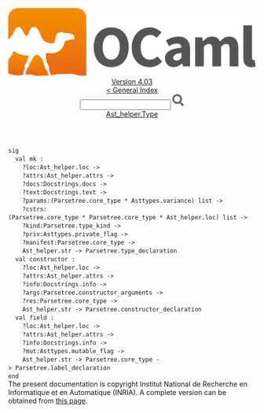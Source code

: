 <!-- ((! set title API !)) ((! set documentation !)) ((! set api !)) ((! set nobreadcrumb !)) -->
<div class="api"><header><nav class="toc brand"><a class="brand" href="https://ocaml.org/"><img src="colour-logo-gray.svg" class="svg" alt="OCaml"></a></nav><nav class="toc"><div class="toc_version"><a href="/docs" id="version-select">Version 4.03</a></div><a href="index.html">&lt; General Index</a><div class="api_search"><input type="text" name="apisearch" id="api_search" oninput="mySearch(false);" onkeypress="this.oninput();" onclick="this.oninput();" onpaste="this.oninput();">
<img src="search_icon.svg" alt="Search" class="svg" onclick="mySearch(false)"></div>
<div id="search_results"></div><div class="toc_title"><a href="Ast_helper.Type.html">Ast_helper.Type</a></div><ul></ul></nav></header>
<code class="code"><span class="keyword">sig</span>
&nbsp;&nbsp;<span class="keyword">val</span>&nbsp;mk&nbsp;:
&nbsp;&nbsp;&nbsp;&nbsp;?loc:<span class="constructor">Ast_helper</span>.loc&nbsp;<span class="keywordsign">-&gt;</span>
&nbsp;&nbsp;&nbsp;&nbsp;?attrs:<span class="constructor">Ast_helper</span>.attrs&nbsp;<span class="keywordsign">-&gt;</span>
&nbsp;&nbsp;&nbsp;&nbsp;?docs:<span class="constructor">Docstrings</span>.docs&nbsp;<span class="keywordsign">-&gt;</span>
&nbsp;&nbsp;&nbsp;&nbsp;?text:<span class="constructor">Docstrings</span>.text&nbsp;<span class="keywordsign">-&gt;</span>
&nbsp;&nbsp;&nbsp;&nbsp;?params:(<span class="constructor">Parsetree</span>.core_type&nbsp;*&nbsp;<span class="constructor">Asttypes</span>.variance)&nbsp;list&nbsp;<span class="keywordsign">-&gt;</span>
&nbsp;&nbsp;&nbsp;&nbsp;?cstrs:(<span class="constructor">Parsetree</span>.core_type&nbsp;*&nbsp;<span class="constructor">Parsetree</span>.core_type&nbsp;*&nbsp;<span class="constructor">Ast_helper</span>.loc)&nbsp;list&nbsp;<span class="keywordsign">-&gt;</span>
&nbsp;&nbsp;&nbsp;&nbsp;?kind:<span class="constructor">Parsetree</span>.type_kind&nbsp;<span class="keywordsign">-&gt;</span>
&nbsp;&nbsp;&nbsp;&nbsp;?priv:<span class="constructor">Asttypes</span>.private_flag&nbsp;<span class="keywordsign">-&gt;</span>
&nbsp;&nbsp;&nbsp;&nbsp;?manifest:<span class="constructor">Parsetree</span>.core_type&nbsp;<span class="keywordsign">-&gt;</span>
&nbsp;&nbsp;&nbsp;&nbsp;<span class="constructor">Ast_helper</span>.str&nbsp;<span class="keywordsign">-&gt;</span>&nbsp;<span class="constructor">Parsetree</span>.type_declaration
&nbsp;&nbsp;<span class="keyword">val</span>&nbsp;constructor&nbsp;:
&nbsp;&nbsp;&nbsp;&nbsp;?loc:<span class="constructor">Ast_helper</span>.loc&nbsp;<span class="keywordsign">-&gt;</span>
&nbsp;&nbsp;&nbsp;&nbsp;?attrs:<span class="constructor">Ast_helper</span>.attrs&nbsp;<span class="keywordsign">-&gt;</span>
&nbsp;&nbsp;&nbsp;&nbsp;?info:<span class="constructor">Docstrings</span>.info&nbsp;<span class="keywordsign">-&gt;</span>
&nbsp;&nbsp;&nbsp;&nbsp;?args:<span class="constructor">Parsetree</span>.constructor_arguments&nbsp;<span class="keywordsign">-&gt;</span>
&nbsp;&nbsp;&nbsp;&nbsp;?res:<span class="constructor">Parsetree</span>.core_type&nbsp;<span class="keywordsign">-&gt;</span>
&nbsp;&nbsp;&nbsp;&nbsp;<span class="constructor">Ast_helper</span>.str&nbsp;<span class="keywordsign">-&gt;</span>&nbsp;<span class="constructor">Parsetree</span>.constructor_declaration
&nbsp;&nbsp;<span class="keyword">val</span>&nbsp;field&nbsp;:
&nbsp;&nbsp;&nbsp;&nbsp;?loc:<span class="constructor">Ast_helper</span>.loc&nbsp;<span class="keywordsign">-&gt;</span>
&nbsp;&nbsp;&nbsp;&nbsp;?attrs:<span class="constructor">Ast_helper</span>.attrs&nbsp;<span class="keywordsign">-&gt;</span>
&nbsp;&nbsp;&nbsp;&nbsp;?info:<span class="constructor">Docstrings</span>.info&nbsp;<span class="keywordsign">-&gt;</span>
&nbsp;&nbsp;&nbsp;&nbsp;?mut:<span class="constructor">Asttypes</span>.mutable_flag&nbsp;<span class="keywordsign">-&gt;</span>
&nbsp;&nbsp;&nbsp;&nbsp;<span class="constructor">Ast_helper</span>.str&nbsp;<span class="keywordsign">-&gt;</span>&nbsp;<span class="constructor">Parsetree</span>.core_type&nbsp;<span class="keywordsign">-&gt;</span>&nbsp;<span class="constructor">Parsetree</span>.label_declaration
<span class="keyword">end</span></code><div class="copyright">The present documentation is copyright Institut National de Recherche en Informatique et en Automatique (INRIA). A complete version can be obtained from <a href="http://caml.inria.fr/pub/docs/manual-ocaml/">this page</a>.</div></div>